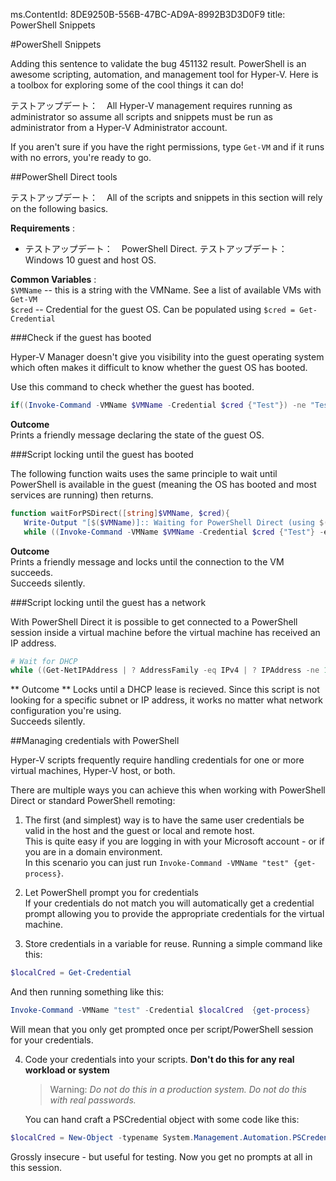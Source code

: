ms.ContentId: 8DE9250B-556B-47BC-AD9A-8992B3D3D0F9
title: PowerShell Snippets

#PowerShell Snippets

Adding this sentence to validate the bug 451132 result. PowerShell is an awesome scripting, automation, and management tool for Hyper-V.  Here is a toolbox for exploring some of the cool things it can do!

テストアップデート：　All Hyper-V management requires running as administrator so assume all scripts and snippets must be run as administrator from a Hyper-V Administrator account.

If you aren't sure if you have the right permissions, type `Get-VM` and if it runs with no errors, you're ready to go.


##PowerShell Direct tools

テストアップデート：　All of the scripts and snippets in this section will rely on the following basics.

**Requirements** :
*  テストアップデート：　PowerShell Direct. テストアップデート：　Windows 10 guest and host OS.

**Common Variables** :  
`$VMName` -- this is a string with the VMName. See a list of available VMs with `Get-VM`  
`$cred` -- Credential for the guest OS. Can be populated using `$cred = Get-Credential`

###Check if the guest has booted

Hyper-V Manager doesn't give you visibility into the guest operating system which often makes it difficult to know whether the guest OS has booted.

Use this command to check whether the guest has booted.

``` PowerShell
if((Invoke-Command -VMName $VMName -Credential $cred {"Test"}) -ne "Test"){Write-Host "Not Booted"} else {Write-Host "Booted"}
```

**Outcome**  
Prints a friendly message declaring the state of the guest OS.


###Script locking until the guest has booted

The following function waits uses the same principle to wait until PowerShell is available in the guest (meaning the OS has booted and most services are running) then returns.

``` PowerShell
function waitForPSDirect([string]$VMName, $cred){
   Write-Output "[$($VMName)]:: Waiting for PowerShell Direct (using $($cred.username))"
   while ((Invoke-Command -VMName $VMName -Credential $cred {"Test"} -ea SilentlyContinue) -ne "Test") {Sleep -Seconds 1}}
```

**Outcome**  
Prints a friendly message and locks until the connection to the VM succeeds.  
Succeeds silently.

###Script locking until the guest has a network

With PowerShell Direct it is possible to get connected to a PowerShell session inside a virtual machine before the virtual machine has received an IP address.

``` PowerShell
# Wait for DHCP
while ((Get-NetIPAddress | ? AddressFamily -eq IPv4 | ? IPAddress -ne 127.0.0.1).SuffixOrigin -ne "Dhcp") {sleep -Milliseconds 10}
```

** Outcome **
Locks until a DHCP lease is recieved. Since this script is not looking for a specific subnet or IP address, it works no matter what network configuration you're using.  
Succeeds silently.

##Managing credentials with PowerShell

Hyper-V scripts frequently require handling credentials for one or more virtual machines, Hyper-V host, or both.

There are multiple ways you can achieve this when working with PowerShell Direct or standard PowerShell remoting:

1. The first (and simplest) way is to have the same user credentials be valid in the host and the guest or local and remote host.  
   This is quite easy if you are logging in with your Microsoft account - or if you are in a domain environment.  
   In this scenario you can just run `Invoke-Command -VMName "test" {get-process}`.
   
2. Let PowerShell prompt you for credentials  
   If your credentials do not match you will automatically get a credential prompt allowing you to provide the appropriate credentials for the virtual machine.
   
3. Store credentials in a variable for reuse.
   Running a simple command like this:
  ``` PowerShell
  $localCred = Get-Credential
  ```
  And then running something like this:
  ``` PowerShell
  Invoke-Command -VMName "test" -Credential $localCred  {get-process} 
  ```
  Will mean that you only get prompted once per script/PowerShell session for your credentials.

4. Code your credentials into your scripts. **Don't do this for any real workload or system**
   > Warning:  _Do not do this in a production system. Do not do this with real passwords._
   
   You can hand craft a PSCredential object with some code like this:
  ``` PowerShell
  $localCred = New-Object -typename System.Management.Automation.PSCredential -argumentlist "Administrator", (ConvertTo-SecureString "P@ssw0rd" -AsPlainText -Force) 
  ```
  Grossly insecure - but useful for testing. Now you get no prompts at all in this session.





